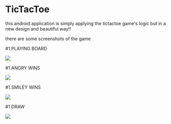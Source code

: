 # TicTacToe

this android application is simply applying the tictactoe game's logic
but in a new design and beautiful way!!

there are some screenshots of the game

#1.PLAYING BOARD

![](screenshots/playboard.png)


#1.ANGRY WINS

![](screenshots/win1.png)


#1.SMILEY WINS

![](screenshots/win2.png)


#1.DRAW

![](screenshots/draw.png)
